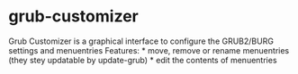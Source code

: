 # grub-customizer
Grub Customizer is a graphical interface to configure the GRUB2/BURG settings and menuentries  Features:  * move, remove or rename menuentries (they stey updatable by update-grub)  * edit the contents of menuentries
